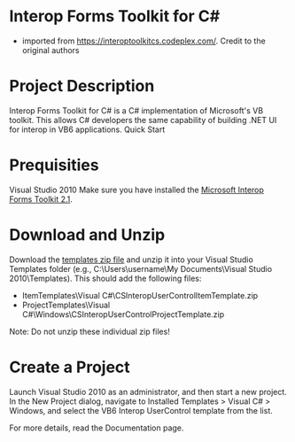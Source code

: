 # Interop Forms Toolkit for C#
 * imported from https://interoptoolkitcs.codeplex.com/. Credit to the original authors
 
# Project Description

Interop Forms Toolkit for C# is a C# implementation of Microsoft's VB toolkit. This allows C# developers the same capability of building .NET UI for interop in VB6 applications.
Quick Start

# Prequisities

Visual Studio 2010
Make sure you have installed the [Microsoft Interop Forms Toolkit 2.1](http://msdn.microsoft.com/en-us/vstudio/bb419144.aspx).

# Download and Unzip

Download the [templates zip file](https://github.com/froque/interoptoolkitcs/releases/latest) and unzip it into your Visual Studio Templates folder (e.g., C:\Users\username\My Documents\Visual Studio 2010\Templates). This should add the following files:
 * ItemTemplates\Visual C#\CSInteropUserControlItemTemplate.zip
 * ProjectTemplates\Visual C#\Windows\CSInteropUserControlProjectTemplate.zip

Note: Do not unzip these individual zip files!

# Create a Project

Launch Visual Studio 2010 as an administrator, and then start a new project. In the New Project dialog, navigate to Installed Templates > Visual C# > Windows, and select the VB6 Interop UserControl template from the list.

For more details, read the Documentation page.
